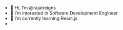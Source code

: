 - 👋 Hi, I’m @rajatreigns
- 👀 I’m interested in Software Development Engineer 
- 🌱 I’m currently learning React.js
-


<!---
rajatreigns/rajatreigns is a ✨ special ✨ repository because its `README.md` (this file) appears on your GitHub profile.
You can click the Preview link to take a look at your changes.
--->
